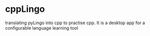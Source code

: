 # cppLingo
translating pyLingo into cpp to practise cpp. It is a desktop app for a configurable language learning tool
